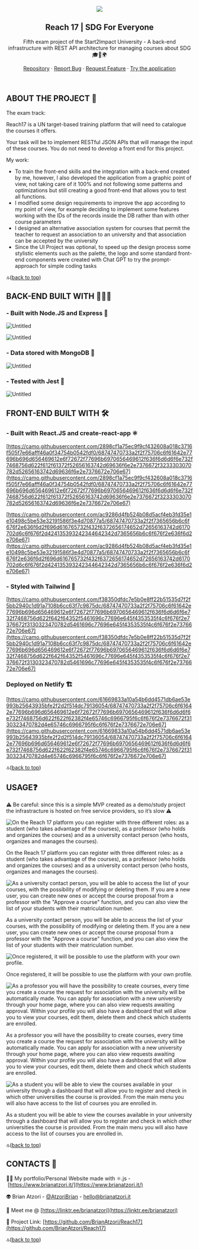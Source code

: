 <a name="readme-top"></a>
<div align="center">
<img src="Reach%2017%2042aadff118e64e9298681ed32d203712/Reach17.png"/> 

## Reach 17 | SDG For Everyone

Fifth exam project of the Start2Impact University - A back-end infrastructure with REST API architecture for managing courses about SDG 🎓🎯🌍

[Repository](https://github.com/BrianAtzori/Reach17) · [Report Bug](https://github.com/BrianAtzori/Reach17/issues) · [Request Feature](https://github.com/BrianAtzori/Reach17/issues) · [Try the application](https://reach17.netlify.app/)
</div>

<br/>

## ABOUT THE PROJECT 🧶

The exam track:

Reach17 is a UN target-based training platform that will need to catalogue the courses it offers.

Your task will be to implement RESTful JSON APIs that will manage the input of these courses. You do not need to develop a front end for this project.

My work:

- To train the front-end skills and the integration with a back-end created by me, however, I also developed the application from a graphic point of view, not taking care of it 100% and not following some patterns and optimizations but still creating a good front-end that allows you to test all functions.
- I modified some design requirements to improve the app according to my point of view, for example deciding to implement some features working with the IDs of the records inside the DB rather than with other course parameters
- I designed an alternative association system for courses that permit the teacher to request an association to an university and that association can be accepted by the university
- Since the UI Project was optional, to speed up the design process some stylistic elements such as the palette, the logo and some standard front-end components were created with Chat GPT to try the prompt-approach for simple coding tasks

🔝([back to top](https://github.com/BrianAtzori/Reach17#readme-top))

## BACK-END BUILT WITH 👷🏻‍♂️

### - Built with Node.JS and Express 🐝

![Untitled](Reach%2017%2042aadff118e64e9298681ed32d203712/Untitled.png)

![Untitled](Reach%2017%2042aadff118e64e9298681ed32d203712/Untitled%201.png)

### - Data stored with MongoDB 🍃

![Untitled](Reach%2017%2042aadff118e64e9298681ed32d203712/Untitled%202.png)

### - Tested with Jest 🚀

![Untitled](Reach%2017%2042aadff118e64e9298681ed32d203712/Untitled%203.png)

## FRONT-END BUILT WITH 🛠

### - Built with React.JS and create-react-app ⚛️

[https://camo.githubusercontent.com/2898cf1a75ec9f9cf432608a018c3716f505f7e66afff46a0f34754b0542fdf0/68747470733a2f2f75706c6f61642e77696b696d656469612e6f72672f77696b6970656469612f636f6d6d6f6e732f7468756d622f612f61372f52656163742d69636f6e2e7376672f3233303070782d52656163742d69636f6e2e7376672e706e67](https://camo.githubusercontent.com/2898cf1a75ec9f9cf432608a018c3716f505f7e66afff46a0f34754b0542fdf0/68747470733a2f2f75706c6f61642e77696b696d656469612e6f72672f77696b6970656469612f636f6d6d6f6e732f7468756d622f612f61372f52656163742d69636f6e2e7376672f3233303070782d52656163742d69636f6e2e7376672e706e67)

[https://camo.githubusercontent.com/ac9286d4fb524b08d5acf4eb3fd35e1e10498c5be53e32191586f3e4d70877a5/68747470733a2f2f7365656b6c6f676f2e636f6d2f696d616765732f432f6372656174652d72656163742d6170702d6c6f676f2d424135393242344642342d7365656b6c6f676f2e636f6d2e706e67](https://camo.githubusercontent.com/ac9286d4fb524b08d5acf4eb3fd35e1e10498c5be53e32191586f3e4d70877a5/68747470733a2f2f7365656b6c6f676f2e636f6d2f696d616765732f432f6372656174652d72656163742d6170702d6c6f676f2d424135393242344642342d7365656b6c6f676f2e636f6d2e706e67)

### - Styled with Tailwind 🎨

[https://camo.githubusercontent.com/f38350dfdc7e5b0e8ff22b51535d7f2f5bb2940c1d91a7108b6cc63f7c9875dc/68747470733a2f2f75706c6f61642e77696b696d656469612e6f72672f77696b6970656469612f636f6d6d6f6e732f7468756d622f642f64352f5461696c77696e645f4353535f4c6f676f2e7376672f3130323470782d5461696c77696e645f4353535f4c6f676f2e7376672e706e67](https://camo.githubusercontent.com/f38350dfdc7e5b0e8ff22b51535d7f2f5bb2940c1d91a7108b6cc63f7c9875dc/68747470733a2f2f75706c6f61642e77696b696d656469612e6f72672f77696b6970656469612f636f6d6d6f6e732f7468756d622f642f64352f5461696c77696e645f4353535f4c6f676f2e7376672f3130323470782d5461696c77696e645f4353535f4c6f676f2e7376672e706e67)

### Deployed on Netlify 🏗️

[https://camo.githubusercontent.com/61669833a10a54b6dd4571db6ae53e993b25643935bfe2f2d2f514dc79136054/68747470733a2f2f75706c6f61642e77696b696d656469612e6f72672f77696b6970656469612f636f6d6d6f6e732f7468756d622f622f62382f4e65746c6966795f6c6f676f2e7376672f3130323470782d4e65746c6966795f6c6f676f2e7376672e706e67](https://camo.githubusercontent.com/61669833a10a54b6dd4571db6ae53e993b25643935bfe2f2d2f514dc79136054/68747470733a2f2f75706c6f61642e77696b696d656469612e6f72672f77696b6970656469612f636f6d6d6f6e732f7468756d622f622f62382f4e65746c6966795f6c6f676f2e7376672f3130323470782d4e65746c6966795f6c6f676f2e7376672e706e67)

🔝([back to top](https://github.com/BrianAtzori/Reach17#readme-top))

## USAGE❓

⚠️ Be careful: since this is a simple MVP created as a demo/study project the infrastracture is hosted on free service providers, so it’s slow ⚠️

![On the Reach 17 platform you can register with three different roles: as a student (who takes advantage of the courses), as a professor (who holds and organizes the courses) and as a university contact person (who hosts, organizes and manages the courses).](Reach%2017%2042aadff118e64e9298681ed32d203712/Untitled%204.png)

On the Reach 17 platform you can register with three different roles: as a student (who takes advantage of the courses), as a professor (who holds and organizes the courses) and as a university contact person (who hosts, organizes and manages the courses).

![As a university contact person, you will be able to access the list of your courses, with the possibility of modifying or deleting them. If you are a new user, you can create new ones or accept the course proposal from a professor with the "Approve a course" function, and you can also view the list of your students with their matriculation number.](Reach%2017%2042aadff118e64e9298681ed32d203712/Untitled%205.png)

As a university contact person, you will be able to access the list of your courses, with the possibility of modifying or deleting them. If you are a new user, you can create new ones or accept the course proposal from a professor with the "Approve a course" function, and you can also view the list of your students with their matriculation number.

![Once registered, it will be possible to use the platform with your own profile.](Reach%2017%2042aadff118e64e9298681ed32d203712/Untitled%206.png)

Once registered, it will be possible to use the platform with your own profile.

![As a professor you will have the possibility to create courses, every time you create a course the request for association with the university will be automatically made. You can apply for association with a new university through your home page, where you can also view requests awaiting approval.
Within your profile you will also have a dashboard that will allow you to view your courses, edit them, delete them and check which students are enrolled.](Reach%2017%2042aadff118e64e9298681ed32d203712/Untitled%207.png)

As a professor you will have the possibility to create courses, every time you create a course the request for association with the university will be automatically made. You can apply for association with a new university through your home page, where you can also view requests awaiting approval.
Within your profile you will also have a dashboard that will allow you to view your courses, edit them, delete them and check which students are enrolled.

![As a student you will be able to view the courses available in your university through a dashboard that will allow you to register and check in which other universities the course is provided. From the main menu you will also have access to the list of courses you are enrolled in.](Reach%2017%2042aadff118e64e9298681ed32d203712/Untitled%208.png)

As a student you will be able to view the courses available in your university through a dashboard that will allow you to register and check in which other universities the course is provided. From the main menu you will also have access to the list of courses you are enrolled in.

🔝([back to top](https://github.com/BrianAtzori/Awaca#readme-top))

## CONTACTS 💬

🤝🏻 My portfolio/Personal Website made with ⚛️.js - [https://www.brianatzori.it/](https://www.brianatzori.it/)

👽 Brian Atzori - [@AtzoriBrian](https://twitter.com/AtzoriBrian) - [hello@brianatzori.it](mailto:hello@brianatzori.it)

📖 Meet me @ [https://linktr.ee/brianatzori](https://linktr.ee/brianatzori)

🔗 Project Link: [https://github.com/BrianAtzori/Reach17](https://github.com/BrianAtzori/Reach17)

🔝([back to top](https://github.com/BrianAtzori/Awaca#readme-top))
